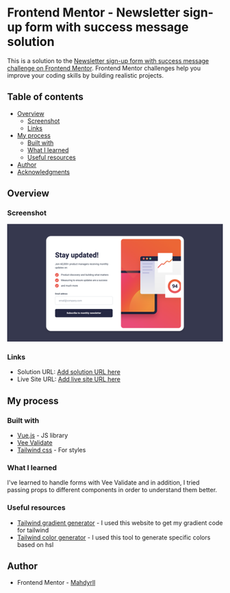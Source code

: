 # Frontend Mentor - Newsletter sign-up form with success message solution

This is a solution to the [Newsletter sign-up form with success message challenge on Frontend Mentor](https://www.frontendmentor.io/challenges/newsletter-signup-form-with-success-message-3FC1AZbNrv). Frontend Mentor challenges help you improve your coding skills by building realistic projects. 

## Table of contents

- [Overview](#overview)
  - [Screenshot](#screenshot)
  - [Links](#links)
- [My process](#my-process)
  - [Built with](#built-with)
  - [What I learned](#what-i-learned)
  - [Useful resources](#useful-resources)
- [Author](#author)
- [Acknowledgments](#acknowledgments)

## Overview

### Screenshot

![](./screencapture-localhost-5173-2025-03-30-00_22_21.png)

### Links

- Solution URL: [Add solution URL here](https://your-solution-url.com)
- Live Site URL: [Add live site URL here](https://your-live-site-url.com)

## My process

### Built with

- [Vue.js](https://vuejs.org/) - JS library
- [Vee Validate](https://vee-validate.logaretm.com/)
- [Tailwind css](https://tailwindcss.com/) - For styles

### What I learned

I've learned to handle forms with Vee Validate and in addition, I tried passing props to different components in order to understand them better.

### Useful resources

- [Tailwind gradient generator](https://www.creative-tim.com/twcomponents/gradient-generator) - I used this website to get my gradient code for tailwind
- [Tailwind color generator](https://uicolors.app/generate/) - I used this tool to generate specific colors based on hsl

## Author

- Frontend Mentor - [Mahdyrll](https://www.frontendmentor.io/profile/Mahdyrll)
